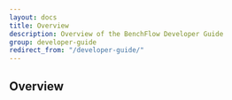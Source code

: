 ```yaml
---
layout: docs
title: Overview
description: Overview of the BenchFlow Developer Guide
group: developer-guide
redirect_from: "/developer-guide/"
---
```


<!-- We need links to the content of the documentation from the READMEs -->

## Overview
